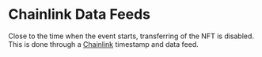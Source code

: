 # Chainlink Data Feeds

Close to the time when the event starts, transferring of the NFT is disabled. This is done through a [Chainlink](https://docs.chain.link/data-feeds) timestamp and data feed. &#x20;
